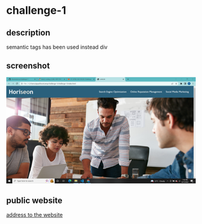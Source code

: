 # challenge-1

## description
semantic tags has been used instead div

## screenshot
![This is the screenshot of the challenge 1](challenge-1-SS.PNG)

## public website
[address to the website](https://ravindermor.github.io/challenge-1/)